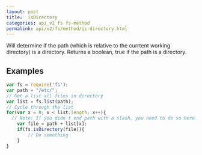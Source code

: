 ```yaml
---
layout: post
title:  isDirectory
categories: api_v2 fs fs-method
permalink: api/v2/fs/method/is-directory.html
---
```

Will determine if the path (which is relative to the currtent working directory) is a directory.  Returns a boolean, true if the path is a directory.
## Examples

```javascript
var fs = require('fs');
var path = "/etc/";
// Get a list all files in directory
var list = fs.list(path);
// Cycle through the list
for(var x = 0; x < list.length; x++){
  // Note: If you didn't end path with a slash, you need to do so here.
	var file = path + list[x]; 
	if(fs.isDirectory(file)){
		// Do something
	}
}
```








